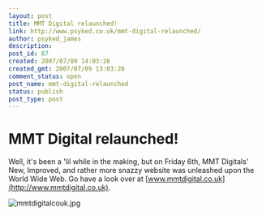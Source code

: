 ```yaml
---
layout: post
title: MMT Digital relaunched!
link: http://www.psyked.co.uk/mmt-digital-relaunched/
author: psyked_james
description: 
post_id: 87
created: 2007/07/09 14:03:26
created_gmt: 2007/07/09 13:03:26
comment_status: open
post_name: mmt-digital-relaunched
status: publish
post_type: post
---
```


# MMT Digital relaunched!

Well, it's been a 'lil while in the making, but on Friday 6th, MMT Digitals' New, Improved, and rather more snazzy website was unleashed upon the World Wide Web. Go have a look over at [www.mmtdigital.co.uk](http://www.mmtdigital.co.uk). 

![mmtdigitalcouk.jpg](http://uploads.psyked.co.uk/2007/07/mmtdigitalcouk.jpg)